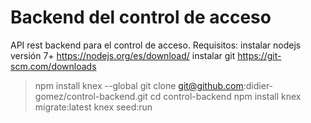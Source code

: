 # Backend del control de acceso
API rest backend para el control de acceso.
Requisitos: 
instalar nodejs versión 7+ https://nodejs.org/es/download/
instalar git https://git-scm.com/downloads

  > npm install knex --global
  > git clone git@github.com:didier-gomez/control-backend.git
  > cd control-backend
  > npm install
  > knex migrate:latest
  > knex seed:run

